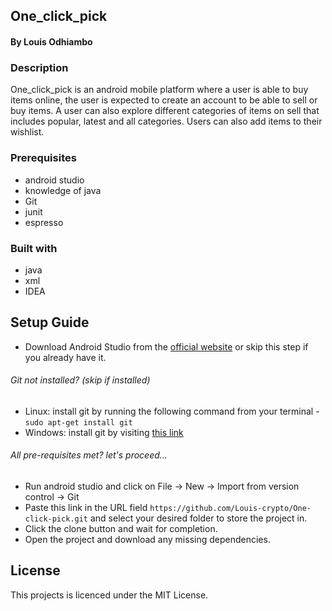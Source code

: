 ## One_click_pick

#### By Louis Odhiambo

### Description
One_click_pick is an android mobile platform where a user is able to buy items online, the user is
expected to create an account to be able to sell or buy items. A user can also explore different categories
of items on sell that includes popular, latest and all categories. Users can also add items to their wishlist.

### Prerequisites
+ android studio
+ knowledge of java
+ Git
+ junit
+ espresso

### Built with
+ java
+ xml
+ IDEA

## Setup Guide
+ Download Android Studio from the [official website](https://developer.android.com/studio) or skip this step if you already have it.
###### Git not installed? (skip if installed)
+ Linux: install git by running the following command from your terminal - `sudo apt-get install git`
+ Windows: install git by visiting [this link](https://gitforwindows.org/)

###### All pre-requisites met? let's proceed...
+ Run android studio and click on  File -> New -> Import from version control -> Git
+ Paste this link in the URL field `https://github.com/Louis-crypto/One-click-pick.git` and select your desired folder to store the project in.
+ Click the clone button and wait for completion.
+ Open the project and download any missing dependencies.

## License
This projects is licenced under the MIT License.



